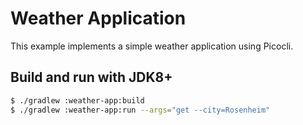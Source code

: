 # Weather Application

This example implements a simple weather application using Picocli.

## Build and run with JDK8+

```bash
$ ./gradlew :weather-app:build
$ ./gradlew :weather-app:run --args="get --city=Rosenheim"
```
